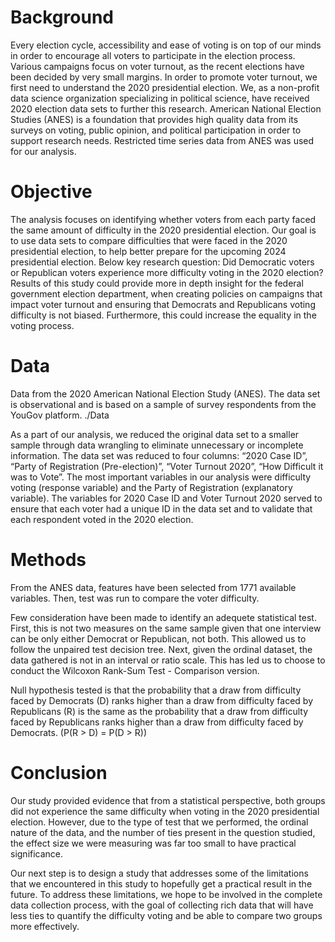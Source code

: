 # Background
Every election cycle, accessibility and ease of voting is on top of our minds in order to encourage all voters to participate in the election process. Various campaigns focus on voter turnout, as the recent elections have been decided by very small margins. In order to promote voter turnout, we first need to understand the 2020 presidential election. We, as a non-profit data science organization specializing in political science, have received 2020 election data sets to further this research. American National Election Studies (ANES) is a foundation that provides high quality data from its surveys on voting, public opinion, and political participation in order to support research needs. Restricted time series data from ANES was used for our analysis.

# Objective
The analysis focuses on identifying whether voters from each party faced the same amount of difficulty in the 2020 presidential election. Our goal is to use data sets to compare difficulties that were faced in the 2020 presidential election, to help better prepare for the upcoming 2024 presidential election. Below key research question:
Did Democratic voters or Republican voters experience more difficulty voting in the 2020 election?
Results of this study could provide more in depth insight for the federal government election department, when creating policies on campaigns that impact voter turnout and ensuring that Democrats and Republicans voting difficulty is not biased. Furthermore, this could increase the equality in the voting process.

# Data
Data from the 2020 American National Election Study (ANES). The data set is observational and is based on a sample of survey respondents from the YouGov platform. ./Data

As a part of our analysis, we reduced the original data set to a smaller sample through data wrangling to eliminate unnecessary or incomplete information. The data set was reduced to four columns: “2020 Case ID”, “Party of Registration (Pre-election)”, “Voter Turnout 2020”, “How Difficult it was to Vote”. The most important variables in our analysis were difficulty voting (response variable) and the Party of Registration (explanatory variable). The variables for 2020 Case ID and Voter Turnout 2020 served to ensure that each voter had a unique ID in the data set and to validate that each respondent voted in the 2020 election. 

# Methods
From the ANES data, features have been selected from 1771 available variables. Then, test was run to compare the voter difficulty.

Few consideration have been made to identify an adequete statistical test. First, this is not two measures on the same sample given that one interview can be only either Democrat or Republican, not both. This allowed us to follow the unpaired test decision tree. Next, given the ordinal dataset, the data gathered is not in an interval or ratio scale. This has led us to choose to conduct the Wilcoxon Rank-Sum Test - Comparison version.

Null hypothesis tested is that the probability that a draw from difficulty faced by Democrats (D) ranks higher than a draw from difficulty faced by Republicans (R) is the same as the probability that a draw from difficulty faced by Republicans ranks higher than a draw from difficulty faced by Democrats.
(P(R > D) = P(D > R))

# Conclusion
Our study provided evidence that from a statistical perspective, both groups did not experience the same difficulty when voting in the 2020 presidential election. However, due to the type of test that we performed, the ordinal nature of the data, and the number of ties present in the question studied, the effect size we were measuring was far too small to have practical significance.

Our next step is to design a study that addresses some of the limitations that we encountered in this study to hopefully get a practical result in the future. To address these limitations, we hope to be involved in the complete data collection process, with the goal of collecting rich data that will have less ties to quantify the difficulty voting and be able to compare two groups more effectively.
